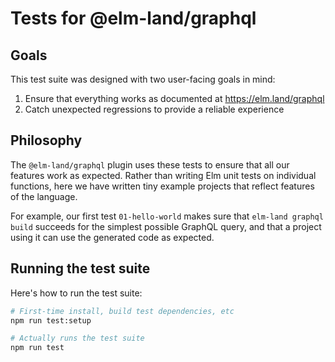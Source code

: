 # Tests for @elm-land/graphql

## Goals

This test suite was designed with two user-facing goals in mind:
1. Ensure that everything works as documented at https://elm.land/graphql
2. Catch unexpected regressions to provide a reliable experience

## Philosophy

The `@elm-land/graphql` plugin uses these tests to ensure that all our features work as expected. Rather than writing Elm unit tests on individual functions, here we have written tiny example projects that reflect features of the language.

For example, our first test `01-hello-world` makes sure that `elm-land graphql build` succeeds for the simplest possible GraphQL query, and that a project using it can use the generated code as expected.

## Running the test suite

Here's how to run the test suite:

```sh
# First-time install, build test dependencies, etc
npm run test:setup

# Actually runs the test suite
npm run test
```